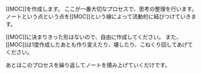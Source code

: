 
[[MOC]]を作成します。
ここが一番大切なプロセスで、思考の整理を行います。
ノートという点という点を[[MOC]]という線によって流動的に結びつけていきます。

[[MOC]]に決まりきった形はないので、自由に作成してください。
また、[[MOC]]は1度作成したあとも作り変えたり、壊したり、こねくり回してあげてください。

あとはこのプロセスを繰り返してノートを積み上げていくだけです。